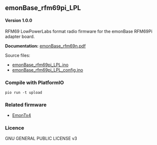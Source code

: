 ## emonBase_rfm69pi_LPL

#### Version 1.0.0

RFM69 LowPowerLabs format radio firmware for the emonBase RFM69Pi adapter board.

**Documentation:** [emonBase_rfm69n.pdf](emonBase_rfm69n.pdf)

Source files:

- [emonBase_rfm69pi_LPL.ino](emonBase_rfm69pi_LPL.ino)
- [emonBase_rfm69pi_LPL_config.ino](emonBase_rfm69pi_LPL_config.ino)

### Compile with PlatformIO

    pio run -t upload

### Related firmware

- [EmonTx4](https://github.com/openenergymonitor/emontx4)

### Licence

GNU GENERAL PUBLIC LICENSE v3

